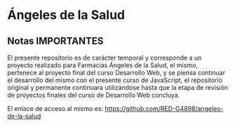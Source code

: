 # Ángeles de la Salud
## Notas IMPORTANTES

El presente repositorio es de carácter temporal y corresponde a un proyecto realizado para Farmacias Ángeles de la Salud, el mismo, pertenece al proyecto final del curso Desarrollo Web, y se piensa continuar el desarrollo del mismo con el presente curso de JavaScript, el repositorio original y permanente continuara utilizándose hasta que la etapa de revisión de proyectos finales del curso de Desarrollo Web concluya.

El enlace de acceso al mismo es: https://github.com/RED-G4898/angeles-de-la-salud
